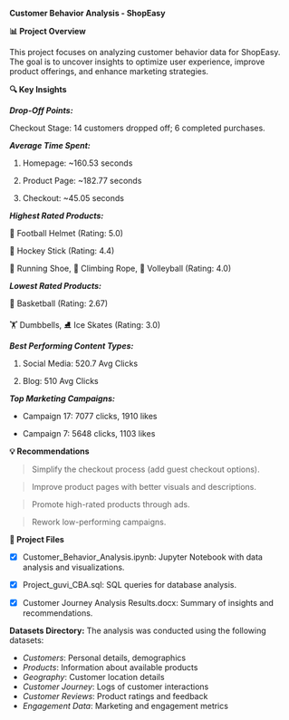 **Customer Behavior Analysis - ShopEasy**

**📊 **Project Overview****

This project focuses on analyzing customer behavior data for ShopEasy. The goal is to uncover insights to optimize user experience, improve product offerings, and enhance marketing strategies.

**🔍 Key Insights**

***Drop-Off Points:***

Checkout Stage: 14 customers dropped off; 6 completed purchases.

***Average Time Spent:***

1. Homepage: ~160.53 seconds

2. Product Page: ~182.77 seconds

3. Checkout: ~45.05 seconds

***Highest Rated Products:***

🏈 Football Helmet (Rating: 5.0)

🏒 Hockey Stick (Rating: 4.4)

👟 Running Shoe, 🧗 Climbing Rope, 🏐 Volleyball (Rating: 4.0)

***Lowest Rated Products:***

🏀 Basketball (Rating: 2.67)

🏋️ Dumbbells, ⛸️ Ice Skates (Rating: 3.0)

***Best Performing Content Types:***

1. Social Media: 520.7 Avg Clicks

2. Blog: 510 Avg Clicks

***Top Marketing Campaigns:***

* Campaign 17: 7077 clicks, 1910 likes

* Campaign 7: 5648 clicks, 1103 likes

**💡 Recommendations**

> Simplify the checkout process (add guest checkout options).

> Improve product pages with better visuals and descriptions.

> Promote high-rated products through ads.

> Rework low-performing campaigns.

**📁 Project Files**

- [x] Customer_Behavior_Analysis.ipynb: Jupyter Notebook with data analysis and visualizations.

- [x] Project_guvi_CBA.sql: SQL queries for database analysis.

- [x] Customer Journey Analysis Results.docx: Summary of insights and recommendations.

**Datasets Directory:**
 The analysis was conducted using the following datasets:
- *Customers*: Personal details, demographics
- *Products*: Information about available products
- *Geography*: Customer location details
- *Customer Journey*: Logs of customer interactions
- *Customer Reviews*: Product ratings and feedback
- *Engagement Data*: Marketing and engagement metrics
